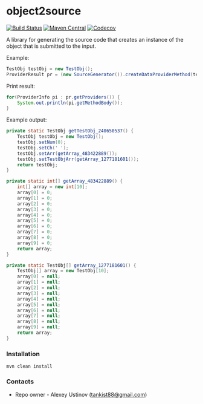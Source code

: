 # object2source #

[![Build Status](https://travis-ci.org/tankist88/object2source.svg?branch=master)](https://travis-ci.org/tankist88/object2source)
[![Maven Central](https://img.shields.io/maven-central/v/com.github.tankist88/object2source.svg)](http://search.maven.org/#search%7Cga%7C1%7Cg%3A%22com.github.tankist88%22%20a%3A%22object2source%22)
[![Codecov](https://img.shields.io/codecov/c/github/tankist88/object2source.svg)](https://codecov.io/gh/tankist88/object2source)


A library for generating the source code that creates an instance of the object that is submitted to the input.

Example:

```java
TestObj testObj = new TestObj();
ProviderResult pr = (new SourceGenerator()).createDataProviderMethod(testObj);
```

Print result:
```java
for(ProviderInfo pi : pr.getProviders()) {
    System.out.println(pi.getMethodBody());
}
```

Example output:

```java
private static TestObj getTestObj_240650537() {
    TestObj testObj = new TestObj();
    testObj.setNum(0);
    testObj.setCh(' ');
    testObj.setArr(getArray_483422889());
    testObj.setTestObjArr(getArray_1277181601());
    return testObj;
}

private static int[] getArray_483422889() {
    int[] array = new int[10];
    array[0] = 0;
    array[1] = 0;
    array[2] = 0;
    array[3] = 0;
    array[4] = 0;
    array[5] = 0;
    array[6] = 0;
    array[7] = 0;
    array[8] = 0;
    array[9] = 0;
    return array;
}

private static TestObj[] getArray_1277181601() {
    TestObj[] array = new TestObj[10];
    array[0] = null;
    array[1] = null;
    array[2] = null;
    array[3] = null;
    array[4] = null;
    array[5] = null;
    array[6] = null;
    array[7] = null;
    array[8] = null;
    array[9] = null;
    return array;
}
```

### Installation ###

```text
mvn clean install
```

### Contacts ###

* Repo owner - Alexey Ustinov (tankist88@gmail.com)

